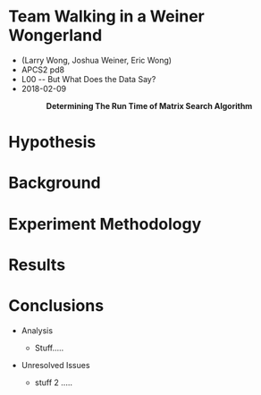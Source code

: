 # Team Walking in a Weiner Wongerland
<ul>
	<li> (Larry Wong, Joshua Weiner, Eric Wong)</li>
 	<li> APCS2 pd8</li>
 	<li>L00 -- But What Does the Data Say?</li>
	<li>2018-02-09</li>
</ul>
<p align="center">
<b>Determining The Run Time of Matrix Search Algorithm</b>
</p>

# Hypothesis

# Background

# Experiment Methodology

# Results

# Conclusions
<ul>
	<li> Analysis </li>
	     <ul>
		<li> <p> Stuff..... </p> </li>
	     </ul>
	<li> Unresolved Issues </li>
	     <ul>
		<li> <p> stuff 2 ..... </p> </li>
	     </ul>
</ul>

